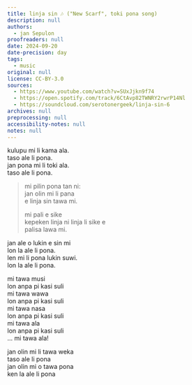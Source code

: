 ```yaml
---
title: linja sin 🎶 ("New Scarf", toki pona song)
description: null
authors:
  - jan Sepulon
proofreaders: null
date: 2024-09-20
date-precision: day
tags:
  - music
original: null
license: CC-BY-3.0
sources:
  - https://www.youtube.com/watch?v=SUxJjkn9f74
  - https://open.spotify.com/track/6CtAvp82TWNRY2rwrP14Nl
  - https://soundcloud.com/serotonergeek/linja-sin-6
archives: null
preprocessing: null
accessibility-notes: null
notes: null
---
```


kulupu mi li kama ala.  
taso ale li pona.  
jan pona mi li toki ala.  
taso ale li pona.

> mi pilin pona tan ni:  
> jan olin mi li pana  
> e linja sin tawa mi.
> 
> mi pali e sike  
> kepeken linja ni 
> linja li sike e  
> palisa lawa mi.

jan ale o lukin e sin mi  
lon la ale li pona.  
len mi li pona lukin suwi.  
lon la ale li pona.

mi tawa musi  
lon anpa pi kasi suli  
mi tawa wawa  
lon anpa pi kasi suli  
mi tawa nasa  
lon anpa pi kasi suli  
mi tawa ala  
lon anpa pi kasi suli  
... mi tawa ala!

jan olin mi li tawa weka  
taso ale li pona  
jan olin mi o tawa pona  
ken la ale li pona
